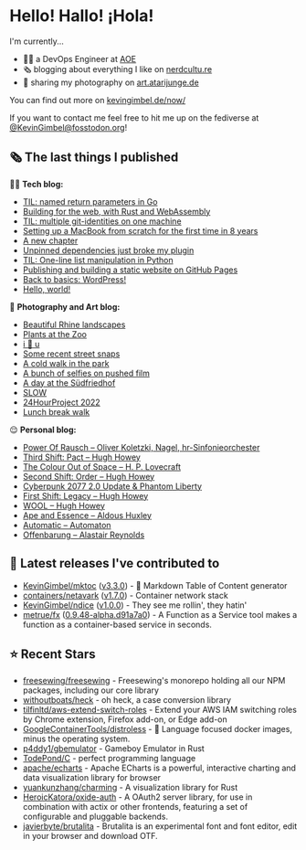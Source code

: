 # Hello! Hallo! ¡Hola!

I'm currently...
- 👨‍💻 a DevOps Engineer at [AOE](https://aoe.com)
- 🗞 blogging about everything I like on [nerdcultu.re](https://nerdcultu.re)
- 📸 sharing my photography on [art.atarijunge.de](https://art.atarijunge.de)

You can find out more on [kevingimbel.de/now/](https://kevingimbel.de/now/)

If you want to contact me feel free to hit me up on the fediverse at [@KevinGimbel@fosstodon.org](https://fosstodon.org/@KevinGimbel)!

## 🗞 The last things I published

🧑‍💻 **Tech blog:**

- [TIL: named return parameters in Go](https://kevingimbel.de/blog/2023/08/til-named-return-parameters-in-go/)
- [Building for the web, with Rust and WebAssembly](https://kevingimbel.de/blog/2023/07/building-for-the-web-with-rust-and-webassembly/)
- [TIL: multiple git-identities on one machine](https://kevingimbel.de/blog/2023/04/til-multiple-git-identities-on-one-machine/)
- [Setting up a MacBook from scratch for the first time in 8 years](https://kevingimbel.de/blog/2023/04/setting-up-a-macbook-from-scratch-for-the-first-time-in-8-years/)
- [A new chapter](https://kevingimbel.de/blog/2023/04/a-new-chapter/)
- [Unpinned dependencies just broke my plugin](https://kevingimbel.de/blog/2023/02/unpinned-dependencies-just-broke-my-plugin/)
- [TIL: One-line list manipulation in Python](https://kevingimbel.de/blog/2023/01/til-one-line-list-manipulation-in-python/)
- [Publishing and building a static website on GitHub Pages](https://kevingimbel.de/blog/2022/12/publishing-and-building-a-static-website-on-github-pages/)
- [Back to basics: WordPress!](https://kevingimbel.de/blog/2022/11/back-to-basics-wordpress/)
- [Hello, world!](https://kevingimbel.de/blog/2022/11/hello-world/)

📸 **Photography and Art blog:**

- [Beautiful Rhine landscapes](https://art.atarijunge.de/2023/07/beautiful-rhine-landscapes/)
- [Plants at the Zoo](https://art.atarijunge.de/2023/06/plants-at-the-zoo/)
- [i 🤍 u](https://art.atarijunge.de/2023/03/i-%f0%9f%a4%8d-u/)
- [Some recent street snaps](https://art.atarijunge.de/2023/03/some-recent-street-snaps/)
- [A cold walk in the park](https://art.atarijunge.de/2022/12/a-cold-walk-in-the-park/)
- [A bunch of selfies on pushed film](https://art.atarijunge.de/2022/12/a-bunch-of-selfies-on-pushed-film/)
- [A day at the Südfriedhof](https://art.atarijunge.de/2022/12/a-day-at-the-sudfriedhof/)
- [SLOW](https://art.atarijunge.de/2022/11/slow/)
- [24HourProject 2022](https://art.atarijunge.de/2022/09/24hourproject-2022/)
- [Lunch break walk](https://art.atarijunge.de/2022/06/lunch-break-walk/)

😌 **Personal blog:**

- [Power Of Rausch – Oliver Koletzki, Nagel, hr-Sinfonieorchester](https://nerdcultu.re/2023/08/29/power-of-rausch-oliver-koletzki-nagel-hr-sinfonieorchester/)
- [Third Shift: Pact – Hugh Howey](https://nerdcultu.re/2023/08/29/third-shift-pact-hugh-howey/)
- [The Colour Out of Space – H. P. Lovecraft](https://nerdcultu.re/2023/08/29/the-colour-out-of-space-h-p-lovecraft/)
- [Second Shift: Order – Hugh Howey](https://nerdcultu.re/2023/08/23/second-shift-order-hugh-howey/)
- [Cyberpunk 2077 2.0 Update &amp; Phantom Liberty](https://nerdcultu.re/2023/08/23/cyberpunk-2077-2-0-update-phantom-liberty/)
- [First Shift: Legacy – Hugh Howey](https://nerdcultu.re/2023/08/11/first-shift-legacy-hugh-howey/)
- [WOOL – Hugh Howey](https://nerdcultu.re/2023/08/07/wool-hugh-howey/)
- [Ape and Essence – Aldous Huxley](https://nerdcultu.re/2023/07/31/ape-and-essence-aldous-huxley/)
- [Automatic – Automaton](https://nerdcultu.re/2023/07/10/automatic-automaton/)
- [Offenbarung – Alastair Reynolds](https://nerdcultu.re/2023/06/12/offenbarung-alastair-reynolds/)

## 🔭 Latest releases I've contributed to

- [KevinGimbel/mktoc](https://github.com/KevinGimbel/mktoc) ([v3.3.0](https://github.com/KevinGimbel/mktoc/releases/tag/v3.3.0)) - 🦀 Markdown Table of Content generator
- [containers/netavark](https://github.com/containers/netavark) ([v1.7.0](https://github.com/containers/netavark/releases/tag/v1.7.0)) - Container network stack
- [KevinGimbel/ndice](https://github.com/KevinGimbel/ndice) ([v1.0.0](https://github.com/KevinGimbel/ndice/releases/tag/v1.0.0)) - They see me rollin&#39;, they hatin&#39; 
- [metrue/fx](https://github.com/metrue/fx) ([0.9.48-alpha.d91a7a0](https://github.com/metrue/fx/releases/tag/0.9.48-alpha.d91a7a0)) - A Function as a Service tool makes a function as a  container-based service in seconds.

## ⭐ Recent Stars

- [freesewing/freesewing](https://github.com/freesewing/freesewing) - Freesewing&#39;s monorepo holding all our NPM packages, including our core library
- [withoutboats/heck](https://github.com/withoutboats/heck) - oh heck, a case conversion library
- [tilfinltd/aws-extend-switch-roles](https://github.com/tilfinltd/aws-extend-switch-roles) - Extend your AWS IAM switching roles by Chrome extension, Firefox add-on, or Edge add-on
- [GoogleContainerTools/distroless](https://github.com/GoogleContainerTools/distroless) - 🥑  Language focused docker images, minus the operating system.  
- [p4ddy1/gbemulator](https://github.com/p4ddy1/gbemulator) - Gameboy Emulator in Rust
- [TodePond/C](https://github.com/TodePond/C) - perfect programming language
- [apache/echarts](https://github.com/apache/echarts) - Apache ECharts is a powerful, interactive charting and data visualization library for browser
- [yuankunzhang/charming](https://github.com/yuankunzhang/charming) - A visualization library for Rust
- [HeroicKatora/oxide-auth](https://github.com/HeroicKatora/oxide-auth) - A OAuth2 server library, for use in combination with actix or other frontends, featuring a set of configurable and pluggable backends.
- [javierbyte/brutalita](https://github.com/javierbyte/brutalita) - Brutalita is an experimental font and font editor, edit in your browser and download OTF.

